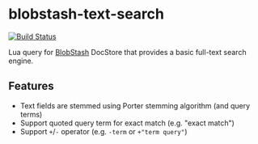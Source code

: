 # blobstash-text-search

[![Build Status](https://travis-ci.org/tsileo/blobstash-text-search.svg?branch=master)](https://travis-ci.org/tsileo/blobstash-text-search)

Lua query for [BlobStash](https://github.com/tsileo/blobstash) DocStore that provides a basic full-text search engine.

## Features

 - Text fields are stemmed using Porter stemming algorithm (and query terms)
 - Support quoted query term for exact match (e.g. "exact match")
 - Support `+`/`-` operator (e.g. `-term` or `+"term query"`)

